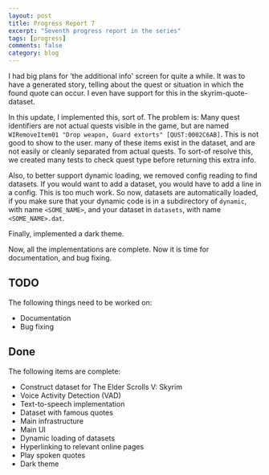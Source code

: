 ```yaml
---
layout: post
title: Progress Report 7
excerpt: "Seventh progress report in the series"
tags: [progress]
comments: false
category: blog
---
```



I had big plans for 'the additional info' screen for quite a while.
It was to have a generated story, telling about the quest or situation in which the found quote can occur.
I even have support for this in the skyrim-quote-dataset.

In this update, I implemented this, sort of.
The problem is: Many quest identifiers are not actual quests visible in the game, but are named 
`WIRemoveItem01 "Drop weapon, Guard extorts" [QUST:0002C6AB]`.
This is not good to show to the user. many of these items exist in the dataset, and are not easily or cleanly separated from actual quests.
To sort-of resolve this, we created many tests to check quest type before returning this extra info. 

Also, to better support dynamic loading, we removed config reading to find datasets.
If you would want to add a dataset, you would have to add a line in a config.
This is too much work.
So now, datasets are automatically loaded, if you make sure that your dynamic code is in a subdirectory of `dynamic`, with name `<SOME_NAME>`,
and your dataset in `datasets`, with name `<SOME_NAME>.dat`.

Finally, implemented a dark theme.

Now, all the implementations are complete. Now it is time for documentation, and bug fixing.

## TODO
The following things need to be worked on:
 * Documentation
 * Bug fixing

## Done
The following items are complete:
 * Construct dataset for The Elder Scrolls V: Skyrim
 * Voice Activity Detection (VAD)
 * Text-to-speech implementation
 * Dataset with famous quotes
 * Main infrastructure
 * Main UI
 * Dynamic loading of datasets
 * Hyperlinking to relevant online pages
 * Play spoken quotes
 * Dark theme